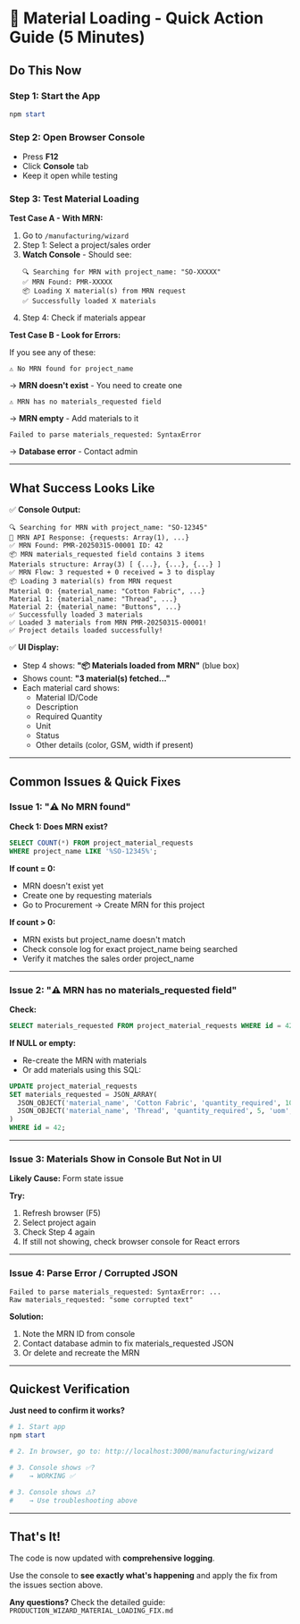 # 🚀 Material Loading - Quick Action Guide (5 Minutes)

## Do This Now

### Step 1: Start the App
```powershell
npm start
```

### Step 2: Open Browser Console
- Press **F12**
- Click **Console** tab
- Keep it open while testing

### Step 3: Test Material Loading

**Test Case A - With MRN:**
1. Go to `/manufacturing/wizard`
2. Step 1: Select a project/sales order
3. **Watch Console** - Should see:
   ```
   🔍 Searching for MRN with project_name: "SO-XXXXX"
   ✅ MRN Found: PMR-XXXXX
   📦 Loading X material(s) from MRN request
   ✅ Successfully loaded X materials
   ```
4. Step 4: Check if materials appear

**Test Case B - Look for Errors:**

If you see any of these:
```
⚠️ No MRN found for project_name
```
→ **MRN doesn't exist** - You need to create one

```
⚠️ MRN has no materials_requested field
```
→ **MRN empty** - Add materials to it

```
Failed to parse materials_requested: SyntaxError
```
→ **Database error** - Contact admin

---

## What Success Looks Like

✅ **Console Output:**
```
🔍 Searching for MRN with project_name: "SO-12345"
📨 MRN API Response: {requests: Array(1), ...}
✅ MRN Found: PMR-20250315-00001 ID: 42
📦 MRN materials_requested field contains 3 items
Materials structure: Array(3) [ {...}, {...}, {...} ]
✅ MRN Flow: 3 requested + 0 received = 3 to display
📦 Loading 3 material(s) from MRN request
Material 0: {material_name: "Cotton Fabric", ...}
Material 1: {material_name: "Thread", ...}
Material 2: {material_name: "Buttons", ...}
✅ Successfully loaded 3 materials
✅ Loaded 3 materials from MRN PMR-20250315-00001!
✅ Project details loaded successfully!
```

✅ **UI Display:**
- Step 4 shows: **"📦 Materials loaded from MRN"** (blue box)
- Shows count: **"3 material(s) fetched..."**
- Each material card shows:
  - Material ID/Code
  - Description
  - Required Quantity
  - Unit
  - Status
  - Other details (color, GSM, width if present)

---

## Common Issues & Quick Fixes

### Issue 1: "⚠️ No MRN found"

**Check 1: Does MRN exist?**
```sql
SELECT COUNT(*) FROM project_material_requests 
WHERE project_name LIKE '%SO-12345%';
```

**If count = 0:**
- MRN doesn't exist yet
- Create one by requesting materials
- Go to Procurement → Create MRN for this project

**If count > 0:**
- MRN exists but project_name doesn't match
- Check console log for exact project_name being searched
- Verify it matches the sales order project_name

---

### Issue 2: "⚠️ MRN has no materials_requested field"

**Check:**
```sql
SELECT materials_requested FROM project_material_requests WHERE id = 42;
```

**If NULL or empty:**
- Re-create the MRN with materials
- Or add materials using this SQL:

```sql
UPDATE project_material_requests
SET materials_requested = JSON_ARRAY(
  JSON_OBJECT('material_name', 'Cotton Fabric', 'quantity_required', 10, 'uom', 'meters'),
  JSON_OBJECT('material_name', 'Thread', 'quantity_required', 5, 'uom', 'spools')
)
WHERE id = 42;
```

---

### Issue 3: Materials Show in Console But Not in UI

**Likely Cause:** Form state issue

**Try:**
1. Refresh browser (F5)
2. Select project again
3. Check Step 4 again
4. If still not showing, check browser console for React errors

---

### Issue 4: Parse Error / Corrupted JSON

```
Failed to parse materials_requested: SyntaxError: ...
Raw materials_requested: "some corrupted text"
```

**Solution:**
1. Note the MRN ID from console
2. Contact database admin to fix materials_requested JSON
3. Or delete and recreate the MRN

---

## Quickest Verification

**Just need to confirm it works?**

```powershell
# 1. Start app
npm start

# 2. In browser, go to: http://localhost:3000/manufacturing/wizard

# 3. Console shows ✅? 
#    → WORKING ✅

# 3. Console shows ⚠️?
#    → Use troubleshooting above
```

---

## That's It!

The code is now updated with **comprehensive logging**. 

Use the console to **see exactly what's happening** and apply the fix from the issues section above.

**Any questions?** Check the detailed guide: `PRODUCTION_WIZARD_MATERIAL_LOADING_FIX.md`